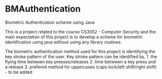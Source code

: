 # BMAuthentication
Biometric Authentication scheme using Java

This is a project related to the course CS3052 - Computer Security and the main expectation of this project is to develop a scheme for biometric identification using java without using any library routines.

The biometric authentication method used for this project is identifying the key stroke pattern of the user.
Key stroke pattern can be identified by,
    1. the flying time between key presses/releases
    2. time betwwen a key press and a release
    3. prefered method for uppercases (caps lock/left shift/right shift) - to be added
    

